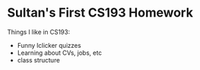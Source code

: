 # Sultan's First CS193 Homework


Things I like in CS193:
- Funny Iclicker quizzes 
- Learning about CVs, jobs, etc 
- class structure
